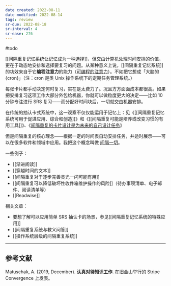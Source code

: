 ```yaml
---
date created: 2022-08-11
date modified: 2022-08-14
tags: review
sr-due: 2022-08-18
sr-interval: 4
sr-ease: 276
---
```


#todo

[[间隔重复记忆系统让记忆成为一种选择]]，但交由计算机处理时间安排的价值，更在于动态地安排和选择要复习的问题。从某种意义上说，[[间隔重复记忆系统]]的功效来自于它**编程注意力**的能力（[可编程的注意力](https://notes.andymatuschak.org/zJrfPCbY7GcpV9asEc8NTVzXTAV4TvRFMuY6)）。不如把它想成「大脑的{cron}」（注：cron 是类 Unix 操作系统下的定期任务管理系统。）

每张卡片都手动决定何时复习，实在是太费力了。况且方方面面成本都很高。如果把安排复习这项工作大部分外包给机器，你就可以做粒度更大的决定——比如 10 分钟专注进行 SRS 复习——而分配好时间块后，一切就交由机器安排。

在传统的抽认卡式系统中，这一观察不仅仅能运用于记忆上：见《[[间隔重复记忆系统可用于促进应用、综合和创造]]》和《[[间隔重复可能是培养或改变习惯的有用工具]]》、《[间隔重复的卡片设计是为未来的自己设计任务](https://notes.andymatuschak.org/z4TCpuykanZCZYtC5xCccfuiTMZQzdeRv5BuW)》

但是间隔重复的核心理念——根据一定的时间表自动安排任务，并适时展示——可以在很多软件和领域中应用。我把这个概念叫做 [间隔一切](https://notes.andymatuschak.org/z59aJSjgqr4B1k1ofoE7ZBF2dv8MeJ1Drf4TQ)。

一些例子：

- [[渐进阅读]]
- [[穿越时间的文本]]
- [[间隔重复对于逐步完善灵光一闪可能有用]]
- [[间隔重复可以降低破坏性收件箱维护操作的风险]]（待办事项清单、电子邮件、阅读清单等）
- [[Readwise]]

相关文章：

- 要想了解可以应用简单 SRS 抽认卡的场景，参见[[间隔重复记忆系统的特殊应用]]
- [[间隔重复系统与教义问答]]
- [[操作系统层级的间隔重复系统]]

___

## 参考文献

Matuschak, A. (2019, December). **认真对待知识工作**. 在旧金山举行的 Stripe Convergence 上发表。
